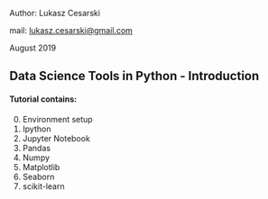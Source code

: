 Author: Lukasz Cesarski

mail: lukasz.cesarski@gmail.com

August 2019

## Data Science Tools in Python - Introduction

#### Tutorial contains:

00. Environment setup
01. Ipython
02. Jupyter Notebook
03. Pandas
04. Numpy
05. Matplotlib
06. Seaborn
07. scikit-learn

